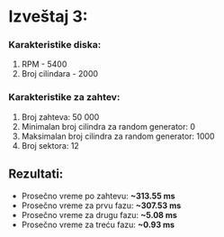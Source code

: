 # Izveštaj 3:

### Karakteristike diska:

1. RPM - 5400
2. Broj cilindara - 2000


### Karakteristike za zahtev:

1. Broj zahteva: 50 000
2. Minimalan broj cilindra za random generator: 0
3. Maksimalan broj cilindra za random generator: 1000
4. Broj sektora: 12


## Rezultati:

- Prosečno vreme po zahtevu: **~313.55 ms**
- Prosečno vreme za prvu fazu: **~307.53 ms**
- Prosečno vreme za drugu fazu: **~5.08 ms**
- Prosečno vreme za treću fazu: **~0.93 ms**